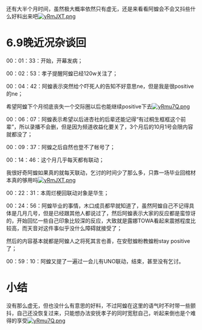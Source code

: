还有大半个月时间，虽然极大概率依然只有虚无，还是来看看阿蝗会不会又抖些什么好料出来吧[![yRmJXT.png](https://z3.ax1x.com/2021/02/18/yRmJXT.png)](https://imgtu.com/i/yRmJXT)

# 6.9晚近况杂谈回

00：01：33：开始，开幕发病；

00：02：53：孝子提醒阿蝗已经120w关注了；

00：04：42：阿蝗表示突然给个吓死人的告知不好意思ne，但是我是很positive的ne；

希望阿蝗下个月彻底丧失一个交际圈以后也能继续positive下去[![yRmu7Q.png](https://z3.ax1x.com/2021/02/18/yRmu7Q.png)](https://imgtu.com/i/yRmu7Q)

00：06：07：阿蝗表示希望以后进杏社的后辈还能记得“有过桐生框框这个前辈”，所以录播不会删，但是因为频道收益化要关了，3个月后的10月1号会限内容就都没了；

00：09：37：阿蝗之后自然也登不了帐号了；

00：14：46：这个月几乎每天都有联动；

我很好奇阿蝗如果真的就每天联动，乞讨的时间少了那么多，只靠一场毕业回棺材本真的够用吗[![yRmJXT.png](https://z3.ax1x.com/2021/02/18/yRmJXT.png)](https://imgtu.com/i/yRmJXT)

00：22：31：本周烂梗回联动对象是华生；

00：24：56：阿蝗毕业的事情，木口成员都早就知道了，虽然阿蝗自己不记得具体是几月几号，但是已经跟其他人都说过了，然后阿蝗表示大家的反应都是蛮惊讶的，开始回忆一些自己印象比较深的反应，大致就是露娜TOWA看起来震撼程度比较高，而天音对这件事似乎没什么障碍就接受了；

然后的内容基本就都是阿蝗人之将死其言也善，在安慰蝗粉教蝗粉stay positive了；

00：59：10：阿蝗又提了一遍过一会儿有UNO联动，结束，甚至没有乞讨。

# 小结

没有那么虚无，但也没什么有意思的好料，不过阿蝗在这里的语气时不时带一些颤抖，自己还没恢复过来，只能想办法安抚孝子的同时宽慰自己，听起来倒也是个难得的享受[![yRmu7Q.png](https://z3.ax1x.com/2021/02/18/yRmu7Q.png)](https://imgtu.com/i/yRmu7Q)